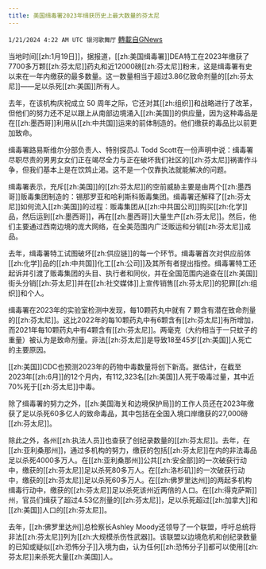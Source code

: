 ```yaml
---
title: 美国缉毒署2023年缉获历史上最大数量的芬太尼
---
```

`1/21/2024 4:22 AM UTC 银河歌舞厅` [轉載自GNews](https://gnews.org/articles/2238609)

当地时间[[zh:1月19日]]，据报道，[[zh:美国缉毒署]]DEA特工在2023年缴获了7700多万颗[[zh:芬太尼]]药丸和近12000磅[[zh:芬太尼]]粉末，这是缉毒署有史以来在一年内缴获的最多数量。这一数量相当于超过3.86亿致命剂量的[[zh:芬太尼]]——足以杀死[[zh:美国]]所有人。

去年，在该机构庆祝成立 50 周年之际，它还对其[[zh:组织]]和战略进行了改革，但他们的努力还不足以跟上从南部边境涌入[[zh:美国]]的供应量，因为这种毒品是在[[zh:墨西哥]]利用从[[zh:中共国]]运来的前体制造的。他们缴获的毒品比以前更加致命。

缉毒署路易斯维尔分部负责人、特别探员J. Todd Scott在一份声明中说：缉毒署尽职尽责的男男女女们正在竭尽全力与正在破坏我们社区的[[zh:芬太尼]]祸害作斗争，但我们基本上是在饮鸩止渴。这不是一个仅靠执法就能解决的问题。

缉毒署表示，充斥[[zh:美国]]的[[zh:芬太尼]]的空前威胁主要是由两个[[zh:墨西哥]]贩毒集团制造的：锡那罗亚和哈利斯科贩毒集团。缉毒署还解释了[[zh:芬太尼]]如何流入[[zh:美国]]的过程：贩毒集团从[[zh:中共国公司]]购买[[zh:化学]]品，然后运到[[zh:墨西哥]]，再在[[zh:墨西哥]]大量生产[[zh:芬太尼]]。然后，他们主要通过西南边境的庞大网络，在全美范围内广泛贩运和分销[[zh:芬太尼]]成品。

去年，缉毒署特工试图破坏[[zh:供应链]]的每一个环节。缉毒署首次对供应前体[[zh:化学]]品的[[zh:中共国]]化工[[zh:公司]]及其所有者提出指控。缉毒署特工还起诉并引渡了贩毒集团的头目、执行者和同伙，并在全国范围内追查在[[zh:美国]]街头分销[[zh:芬太尼]]并在[[zh:社交媒体]]上宣传销售[[zh:芬太尼]]的犯罪[[zh:组织]]和个人。

缉毒署在2023年的实验室检测中发现，每10颗药丸中就有 7 颗含有潜在致命剂量的[[zh:芬太尼]]。这比2022年的每10颗药丸中有6颗含有[[zh:芬太尼]]有所增加，而2021年每10颗药丸中有4颗含有[[zh:芬太尼]]。两毫克（大约相当于一只蚊子的重量）被认为是致命剂量。非法[[zh:芬太尼]]是导致18至45岁[[zh:美国]]人死亡的主要原因。

[[zh:美国]]CDC也预测2023年的药物中毒数量将创下新高。据估计，在截至2023年[[zh:6月]]的12个月内，有112,323名[[zh:美国]]人死于吸毒过量，其中近70%死于[[zh:芬太尼]]中毒。

除了缉毒署的努力之外，[[zh:美国海关和边境保护局]]的工作人员还在2023年缴获了足以杀死60多亿人的致命毒品，其中包括在全国入境口岸缴获的27,000磅[[zh:芬太尼]]。

除此之外，各州[[zh:执法人员]]也查获了创纪录数量的[[zh:芬太尼]]。去年，在[[zh:亚利桑那州]]，通过多机构的努力，缴获的包括[[zh:芬太尼]]在内的非法毒品足以杀死4000多万人。在[[zh:亚利桑那州]]公共[[zh:安全部]]的一次破获行动中，缴获的[[zh:芬太尼]]足以杀死80多万人。在[[zh:洛杉矶]]的一次破获行动中，缴获的[[zh:芬太尼]]足以杀死60多万人。在[[zh:佛罗里达州]]的两起多机构缉毒行动中，缴获的[[zh:芬太尼]]足以杀死该州近两倍的人口。在[[zh:得克萨斯]]州，官员们缉获了超过4.53亿剂量的[[zh:芬太尼]]，足以杀死超过[[zh:加拿大]]和[[zh:美国]]人口的[[zh:芬太尼]]。

去年，[[zh:佛罗里达州]]总检察长Ashley Moody还领导了一个联盟，呼吁总统将非法[[zh:芬太尼]]列为[[zh:大规模杀伤性武器]]。该联盟以边境危机和创纪录数量的已知或疑似[[zh:恐怖分子]]入境为由，认为任何[[zh:恐怖分子]]都可以使用[[zh:芬太尼]]来杀死大量[[zh:美国]]人。

